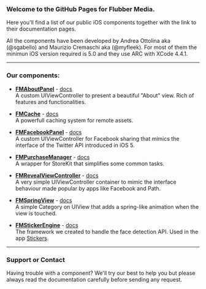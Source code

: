 ### Welcome to the GitHub Pages for Flubber Media.
Here you'll find a list of our public iOS components together with the link to their documentation pages.

All the components have been developed by Andrea Ottolina aka (@sgabello) and Maurizio Cremaschi aka (@myfleek). For most of them the minimun iOS version required is 5.0 and they use ARC with XCode 4.4.1.

***

### Our components:
* **[FMAboutPanel](https://github.com/flubbermedia/FMAboutPanel)** - [docs](http://flubbermedia.github.com/FMAboutPanel)  
A custom UIViewController to present a beautiful "About" view. Rich of features and functionalities.

* **[FMCache](https://github.com/flubbermedia/FMCache)** - [docs](http://flubbermedia.github.com/FMCache)  
A powerfull caching system for remote assets.

* **[FMFacebookPanel](https://github.com/flubbermedia/FMFacebookPanel)** - [docs](http://flubbermedia.github.com/FMFacebookPanel)  
A custom UIViewController for Facebook sharing that mimics the interface of the Twitter API introduced in iOS 5.

* **[FMPurchaseManager](https://github.com/flubbermedia/FMPurchaseManager)** - [docs](http://flubbermedia.github.com/FMPurchaseManager)  
A wrapper for StoreKit that simplifies some common tasks.

* **[FMRevealViewController](https://github.com/flubbermedia/FMRevealViewController)** - [docs](http://flubbermedia.github.com/FMRevealViewController)  
A very simple UIViewController container to mimic the interface behaviour made popular by apps like Facebook and Path.

* **[FMSpringView](https://github.com/flubbermedia/FMSpringView)** - [docs](http://flubbermedia.github.com/FMSpringView)  
A simple Category on UIView that adds a spring-like animation when the view is touched.

* **[FMStickerEngine](https://github.com/flubbermedia/FMStickerEngine)** - [docs](http://flubbermedia.github.com/FMStickerEngine)  
The framework we created to handle the face detection API. Used in the app [Stickers](http://flubb.me/stickers).

***

### Support or Contact
Having trouble with a component? We'll try our best to help you but please always read the documentation carefully before sending any request.
